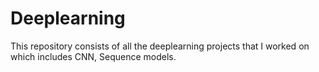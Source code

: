 # Deeplearning
This repository consists of all the deeplearning projects that I worked on which includes CNN, Sequence models.
